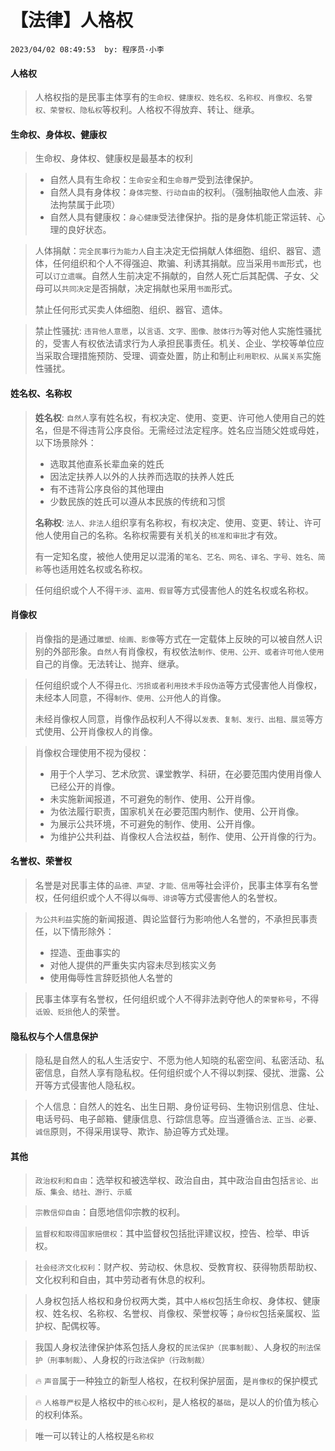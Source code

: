 # 【法律】人格权

`2023/04/02 08:49:53  by: 程序员·小李`

#### 人格权

> 人格权指的是民事主体享有的`生命权、健康权、姓名权、名称权、肖像权、名誉权、荣誉权、隐私权`等权利。人格权不得放弃、转让、继承。


#### 生命权、身体权、健康权

> 生命权、身体权、健康权是最基本的权利

> * 自然人具有生命权：`生命安全`和`生命尊严`受到法律保护。
> * 自然人具有身体权：`身体完整、行动自由`的权利。（强制抽取他人血液、非法拘禁属于此项）
> * 自然人具有健康权：`身心健康`受法律保护。指的是身体机能正常运转、心理的良好状态。

> 人体捐献：`完全民事行为能力人`自主决定无偿捐献人体细胞、组织、器官、遗体，任何组织和个人不得强迫、欺骗、利诱其捐献。应当采用`书面`形式，也可以`订立遗嘱`。自然人生前决定不捐献的，自然人死亡后其配偶、子女、父母可以`共同决定`是否捐献，决定捐献也采用`书面`形式。
>
> 禁止任何形式买卖人体细胞、组织、器官、遗体。

> 禁止性骚扰: `违背他人意愿`，以`言语、文字、图像、肢体行为`等对他人实施性骚扰的，受害人有权依法请求行为人承担民事责任。机关、企业、学校等单位应当采取合理措施预防、受理、调查处置，防止和制止`利用职权、从属关系`实施性骚扰。


#### 姓名权、名称权

> **姓名权**: `自然人`享有姓名权，有权决定、使用、变更、许可他人使用自己的姓名，但是不得违背公序良俗。无需经过法定程序。姓名应当随父姓或母姓，以下场景除外：
>  * 选取其他直系长辈血亲的姓氏
>  * 因法定扶养人以外的人扶养而选取的扶养人姓氏
>  * 有不违背公序良俗的其他理由
>  * 少数民族的姓氏可以遵从本民族的传统和习惯
>
> **名称权**: `法人、非法人`组织享有名称权，有权决定、使用、变更、转让、许可他人使用自己的名称。名称权需要有关机关的`核准和审批`才有效。
>
> 有一定知名度，被他人使用足以混淆的`笔名、艺名、网名、译名、字号、姓名、简称`等也适用姓名权或名称权。

> 任何组织或个人不得`干涉、盗用、假冒`等方式侵害他人的姓名权或名称权。


#### 肖像权

> 肖像指的是通过`雕塑、绘画、影像`等方式在一定载体上反映的可以被自然人识别的外部形象。`自然人`有肖像权，有权依法`制作、使用、公开、或者许可他人使用`自己的肖像。无法转让、抛弃、继承。

> 任何组织或个人不得`丑化、污损或者利用技术手段伪造`等方式侵害他人肖像权，未经本人同意，不得`制作、使用、公开`他人的肖像。
>
> 未经肖像权人同意，肖像作品权利人不得以`发表、复制、发行、出租、展览`等方式使用、公开肖像权人的肖像。

> 肖像权合理使用不视为侵权：
> * 用于个人学习、艺术欣赏、课堂教学、科研，在必要范围内使用肖像人已经公开的肖像。
> * 未实施新闻报道，不可避免的制作、使用、公开肖像。
> * 为依法履行职责，国家机关在必要范围内制作、使用、公开肖像。
> * 为展示公共环境，不可避免的制作、使用、公开肖像。
> * 为维护公共利益、肖像权人合法权益，制作、使用、公开肖像的行为。


#### 名誉权、荣誉权

> 名誉是对民事主体的`品德、声望、才能、信用`等社会评价，民事主体享有名誉权，任何组织或个人不得以`侮辱、诽谤`等方式侵害他人的名誉权。

> `为公共利益`实施的新闻报道、舆论监督行为影响他人名誉的，不承担民事责任，以下情形除外：
> * 捏造、歪曲事实的
> * 对他人提供的严重失实内容未尽到核实义务
> * 使用侮辱性言辞贬损他人名誉的

> 民事主体享有名誉权，任何组织或个人不得非法剥夺他人的`荣誉称号`，不得`诋毁、贬损`他人的荣誉。


#### 隐私权与个人信息保护

> 隐私是自然人的私人生活安宁、不愿为他人知晓的私密空间、私密活动、私密信息，自然人享有隐私权。任何组织或个人不得以刺探、侵扰、泄露、公开等方式侵害他人隐私权。

> 个人信息：自然人的姓名、出生日期、身份证号码、生物识别信息、住址、电话号码、电子邮箱、健康信息、行踪信息等。应当遵循`合法、正当、必要、诚信`原则，不得采用误导、欺诈、胁迫等方式处理。


#### 其他

> `政治权利和自由`：选举权和被选举权、政治自由，其中政治自由包括`言论、出版、集会、结社、游行、示威`

> `宗教信仰自由`：自愿地信仰宗教的权利。

> `监督权和取得国家赔偿权`：其中监督权包括批评建议权，控告、检举、申诉权。

> `社会经济文化权利`：财产权、劳动权、休息权、受教育权、获得物质帮助权、文化权利和自由，其中劳动者有休息的权利。

> 人身权包括人格权和身份权两大类，其中`人格权`包括生命权、身体权、健康权、姓名权、名称权、名誉权、肖像权、荣誉权等；`身份权`包括亲属权、监护权、配偶权等。

> 我国人身权法律保护体系包括人身权的`民法保护（民事制裁）`、人身权的`刑法保护（刑事制裁）`、人身权的`行政法保护（行政制裁）`

>🔥 `声音`属于一种独立的新型人格权，在权利保护层面，是`肖像权`的保护模式

>🔥 `人格尊严权`是人格权中的`核心权利`，是人格权的`基础`，是以人的价值为核心的权利体系。

> 唯一可以转让的人格权是`名称权`

